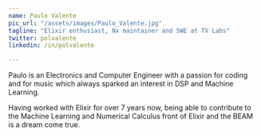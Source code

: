 ```yaml
---
name: Paulo Valente
pic_url: "/assets/images/Paulo_Valente.jpg"
tagline: "Elixir enthusiast, Nx maintainer and SWE at TV Labs"
twitter: polvalente
linkedin: /in/polvalente

---
```

Paulo is an Electronics and Computer Engineer with a passion for coding and for music which always sparked an interest in DSP and Machine Learning.

Having worked with Elixir for over 7 years now, being able to contribute to the Machine Learning and Numerical Calculus front of Elixir and the BEAM is a dream come true.